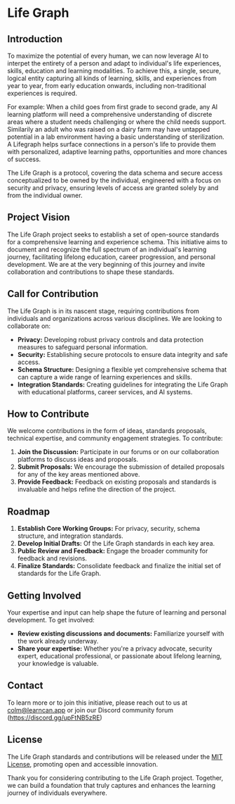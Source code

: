# Life Graph

## Introduction

To maximize the potential of every human, we can now leverage AI to interpet the entirety of a person and adapt to individual's life experiences, skills, education and learning modalities. To achieve this, a single, secure, logical entity capturing all kinds of learning, skills, and experiences from year to year, from early education onwards, including non-traditional experiences is required. 

For example: When a child goes from first grade to second grade, any AI learning platform will need a comprehensive understanding of discrete areas where a student needs challenging or where the child needs support. Similarily an adult who was raised on a dairy farm may have untapped potential in a lab environment having a basic understanding of sterilization. A Lifegraph helps surface connections in a person's life to provide them with personalized, adaptive learning paths, opportunities and more chances of success. 

The Life Graph is a protocol, covering the data schema and secure access conceptualized to be owned by the individual, engineered with a focus on security and privacy, ensuring levels of access are granted solely by and from the individual owner. 

## Project Vision

The Life Graph project seeks to establish a set of open-source standards for a comprehensive learning and experience schema. This initiative aims to document and recognize the full spectrum of an individual's learning journey, facilitating lifelong education, career progression, and personal development. We are at the very beginning of this journey and invite collaboration and contributions to shape these standards.

## Call for Contribution

The Life Graph is in its nascent stage, requiring contributions from individuals and organizations across various disciplines. We are looking to collaborate on:

- **Privacy:** Developing robust privacy controls and data protection measures to safeguard personal information.
- **Security:** Establishing secure protocols to ensure data integrity and safe access.
- **Schema Structure:** Designing a flexible yet comprehensive schema that can capture a wide range of learning experiences and skills.
- **Integration Standards:** Creating guidelines for integrating the Life Graph with educational platforms, career services, and AI systems.

## How to Contribute

We welcome contributions in the form of ideas, standards proposals, technical expertise, and community engagement strategies. To contribute:

1. **Join the Discussion:** Participate in our forums or on our collaboration platforms to discuss ideas and proposals.
2. **Submit Proposals:** We encourage the submission of detailed proposals for any of the key areas mentioned above.
3. **Provide Feedback:** Feedback on existing proposals and standards is invaluable and helps refine the direction of the project.

## Roadmap

1. **Establish Core Working Groups:** For privacy, security, schema structure, and integration standards.
2. **Develop Initial Drafts:** Of the Life Graph standards in each key area.
3. **Public Review and Feedback:** Engage the broader community for feedback and revisions.
4. **Finalize Standards:** Consolidate feedback and finalize the initial set of standards for the Life Graph.

## Getting Involved

Your expertise and input can help shape the future of learning and personal development. To get involved:

- **Review existing discussions and documents:** Familiarize yourself with the work already underway.
- **Share your expertise:** Whether you're a privacy advocate, security expert, educational professional, or passionate about lifelong learning, your knowledge is valuable.

## Contact

To learn more or to join this initiative, please reach out to us at colm@learncan.app or join our Discord community forum  (https://discord.gg/upFtNB5zRE)

## License

The Life Graph standards and contributions will be released under the [MIT License](LICENSE), promoting open and accessible innovation.

Thank you for considering contributing to the Life Graph project. Together, we can build a foundation that truly captures and enhances the learning journey of individuals everywhere.
